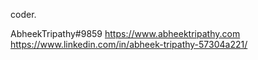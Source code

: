 coder.



AbheekTripathy#9859
  https://www.abheektripathy.com
  https://www.linkedin.com/in/abheek-tripathy-57304a221/

<!---
abheektripathy/abheektripathy is a ✨ special ✨ repository because its `README.md` (this file) appears on your GitHub profile.
You can click the Preview link to take a look at your changes.
--->
